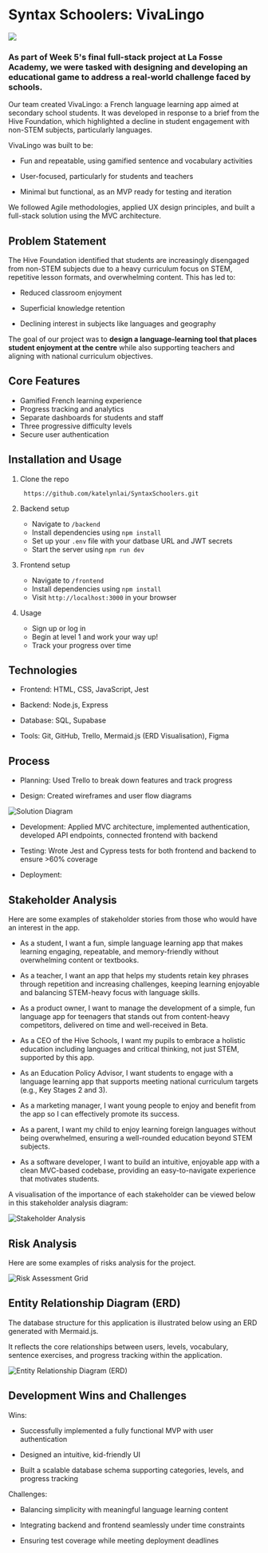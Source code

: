 # Syntax Schoolers: VivaLingo

<img src="frontend/assets/VivaLingo_homepagescreenshot.png">

### As part of Week 5's final full-stack project at La Fosse Academy, we were tasked with designing and developing an educational game to address a real-world challenge faced by schools.

Our team created VivaLingo: a French language learning app aimed at secondary school students. It was developed in response to a brief from the Hive Foundation, which highlighted a decline in student engagement with non-STEM subjects, particularly languages.

VivaLingo was built to be:

- Fun and repeatable, using gamified sentence and vocabulary activities

- User-focused, particularly for students and teachers

- Minimal but functional, as an MVP ready for testing and iteration

We followed Agile methodologies, applied UX design principles, and built a full-stack solution using the MVC architecture.

## Problem Statement
The Hive Foundation identified that students are increasingly disengaged from non-STEM subjects due to a heavy curriculum focus on STEM, repetitive lesson formats, and overwhelming content. This has led to:

- Reduced classroom enjoyment

- Superficial knowledge retention

- Declining interest in subjects like languages and geography

The goal of our project was to **design a language-learning tool that places student enjoyment at the centre** while also supporting teachers and aligning with national curriculum objectives.

## Core Features

- Gamified French learning experience
- Progress tracking and analytics
- Separate dashboards for students and staff
- Three progressive difficulty levels
- Secure user authentication


## Installation and Usage
1. Clone the repo

    ``` https://github.com/katelynlai/SyntaxSchoolers.git```

2. Backend setup
    - Navigate to ```/backend```
    - Install dependencies using ```npm install```
    - Set up your ```.env``` file with your datbase URL and JWT secrets
    - Start the server using ```npm run dev```

3. Frontend setup
    - Navigate to ```/frontend```
    - Install dependencies using ```npm install```
    - Visit ```http://localhost:3000``` in your browser

4. Usage
    - Sign up or log in
    - Begin at level 1 and work your way up!
    - Track your progress over time

## Technologies

- Frontend: HTML, CSS, JavaScript, Jest

- Backend: Node.js, Express

- Database: SQL, Supabase

- Tools: Git, GitHub, Trello, Mermaid.js (ERD Visualisation), Figma

## Process
- Planning: Used Trello to break down features and track progress 

- Design: Created wireframes and user flow diagrams 

![Solution Diagram](frontend/assets/high-level-solution-diagram.png)

- Development: Applied MVC architecture, implemented authentication, developed API endpoints, connected frontend with backend

- Testing: Wrote Jest and Cypress tests for both frontend and backend to ensure >60% coverage

- Deployment: 

## Stakeholder Analysis

Here are some examples of stakeholder stories from those who would have an interest in the app.
- As a student, I want a fun, simple language learning app that makes learning engaging, repeatable, and memory-friendly without overwhelming content or textbooks.

- As a teacher, I want an app that helps my students retain key phrases through repetition and increasing challenges, keeping learning enjoyable and balancing STEM-heavy focus with language skills.

- As a product owner, I want to manage the development of a simple, fun language app for teenagers that stands out from content-heavy competitors, delivered on time and well-received in Beta.

- As a CEO of the Hive Schools, I want my pupils to embrace a holistic education including languages and critical thinking, not just STEM, supported by this app.

- As an Education Policy Advisor, I want students to engage with a language learning app that supports meeting national curriculum targets (e.g., Key Stages 2 and 3).

- As a marketing manager, I want young people to enjoy and benefit from the app so I can effectively promote its success.

- As a parent, I want my child to enjoy learning foreign languages without being overwhelmed, ensuring a well-rounded education beyond STEM subjects.

- As a software developer, I want to build an intuitive, enjoyable app with a clean MVC-based codebase, providing an easy-to-navigate experience that motivates students.

A visualisation of the importance of each stakeholder can be viewed below in this stakeholder analysis diagram: 

![Stakeholder Analysis](frontend/assets/VivaLingo_stakeholderanalysischart_screenshot.png)


## Risk Analysis

Here are some examples of risks analysis for the project.

![Risk Assessment Grid](frontend/assets/VivaLingo_RiskAssessmentGrid_screenshot.png)

## Entity Relationship Diagram (ERD)

The database structure for this application is illustrated below using an ERD generated with Mermaid.js. 

It reflects the core relationships between users, levels, vocabulary, sentence exercises, and progress tracking within the application.

![Entity Relationship Diagram (ERD)](frontend/assets/VivaLingo_ERD_screenshot.png)

## Development Wins and Challenges
Wins:

- Successfully implemented a fully functional MVP with user authentication

- Designed an intuitive, kid-friendly UI

- Built a scalable database schema supporting categories, levels, and progress tracking

Challenges:

- Balancing simplicity with meaningful language learning content

- Integrating backend and frontend seamlessly under time constraints

- Ensuring test coverage while meeting deployment deadlines

